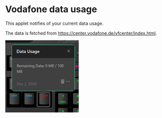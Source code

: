 # Vodafone data usage

This applet notifies of your current data usage.

The data is fetched from <https://center.vodafone.de/vfcenter/index.html>.

![Vodafone data usage on a Das Keyboard Q](assets/image.png "Vodafone data usage applet")